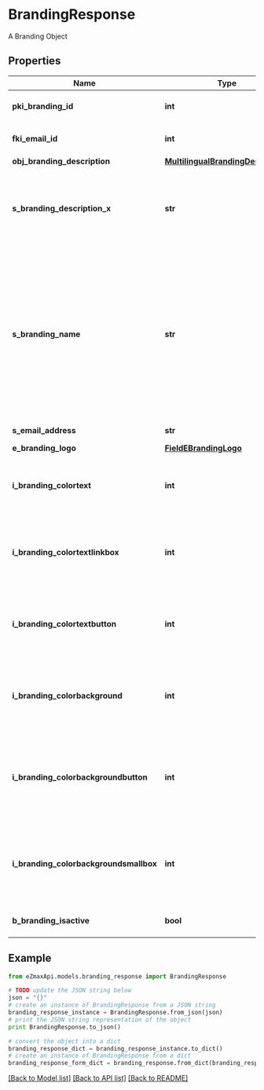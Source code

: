 # BrandingResponse

A Branding Object

## Properties
Name | Type | Description | Notes
------------ | ------------- | ------------- | -------------
**pki_branding_id** | **int** | The unique ID of the Branding | 
**fki_email_id** | **int** | The unique ID of the Email | [optional] 
**obj_branding_description** | [**MultilingualBrandingDescription**](MultilingualBrandingDescription.md) |  | 
**s_branding_description_x** | **str** | The Description of the Branding in the language of the requester | 
**s_branding_name** | **str** | The name of the Branding  This value will only be set if you wish to overwrite the default name. If you want to keep the default name, leave this property empty | [optional] 
**s_email_address** | **str** | The email address. | [optional] 
**e_branding_logo** | [**FieldEBrandingLogo**](FieldEBrandingLogo.md) |  | 
**i_branding_colortext** | **int** | The color of the text. This is a RGB color converted into integer | 
**i_branding_colortextlinkbox** | **int** | The color of the text in the link box. This is a RGB color converted into integer | 
**i_branding_colortextbutton** | **int** | The color of the text in the button. This is a RGB color converted into integer | 
**i_branding_colorbackground** | **int** | The color of the background. This is a RGB color converted into integer | 
**i_branding_colorbackgroundbutton** | **int** | The color of the background of the button. This is a RGB color converted into integer | 
**i_branding_colorbackgroundsmallbox** | **int** | The color of the background of the small box. This is a RGB color converted into integer | 
**b_branding_isactive** | **bool** | Whether the Branding is active or not | 

## Example

```python
from eZmaxApi.models.branding_response import BrandingResponse

# TODO update the JSON string below
json = "{}"
# create an instance of BrandingResponse from a JSON string
branding_response_instance = BrandingResponse.from_json(json)
# print the JSON string representation of the object
print BrandingResponse.to_json()

# convert the object into a dict
branding_response_dict = branding_response_instance.to_dict()
# create an instance of BrandingResponse from a dict
branding_response_form_dict = branding_response.from_dict(branding_response_dict)
```
[[Back to Model list]](../README.md#documentation-for-models) [[Back to API list]](../README.md#documentation-for-api-endpoints) [[Back to README]](../README.md)


